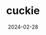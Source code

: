 ---
title: 'cuckie'
date: 2024-02-28
uploadDate: 2024-03-12
image: {
    src: "./cuckie.png",
    alt: "mallory and jaime naked, flushed and sweating. mallory is behind jaime with his jaw hooked over his shoulder, smiling cruelly, and jaime is biting his lip with an overwhelmed expression. there are tiny hearts on either side of them. mallory: don't worry, jaime... i'll put a baby in you too.",
}
thumb: {
    src: "./cuckie_thumb.png",
    alt: "cuckie thumbnail"
}
desc: 'jaime and mallory lovemaking'
tags: ["jaime cooper", "mallory alden", "jaimal", "mlm", "cuckolding", "breeding", "original", "digital"]
medium: 'clip studio paint'
icons: ["fa-deer"]
original: true
gallery: false
Nsfw: true
Dd: false
---